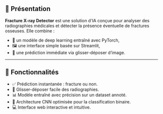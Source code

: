 

## 📌 Présentation

**Fracture X-ray Detector** est une solution d'IA conçue pour analyser des radiographies médicales et détecter la présence éventuelle de fractures osseuses. Elle combine :
- 🧠 un modèle de deep learning entraîné avec PyTorch,
- 🖼️ une interface simple basée sur Streamlit,
- 🧪 une prédiction immédiate via glisser-déposer d’image.

---

## 🚀 Fonctionnalités

- ✅ Prédiction instantanée : fracture ou non.
- 📂 Glisser-déposer facile des radiographies.
- 📊 Modèle entraîné avec précision sur un dataset annoté.
- 🧩 Architecture CNN optimisée pour la classification binaire.
- 💻 Interface web interactive et intuitive.

